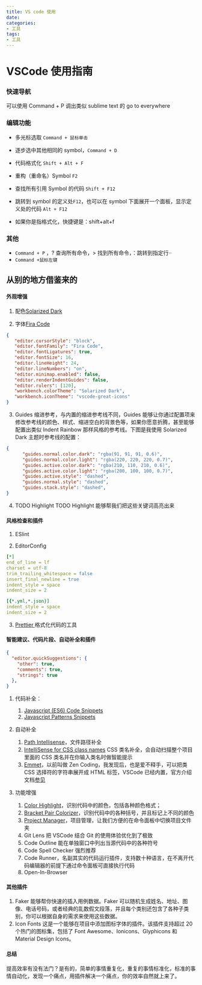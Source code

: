 ```yaml
---
title: VS code 使用
date: 
categories:
- 工具
tags:
- 工具
---
```


# VSCode 使用指南

### 快速导航

可以使用 Command + P 调出类似 sublime text 的 go to everywhere



### 编辑功能

* 多光标选取 `Command + 鼠标单击`

* 逐步选中其他相同的 symbol，`Command + D`

* 代码格式化 `Shift + Alt + F`

* 重构（重命名）Symbol `F2`

* 查找所有引用 Symbol 的代码 `Shift + F12`

* 跳转到 symbol 的定义处`F12`，也可以在 symbol 下面展开一个面板，显示定义处的代码 `Alt + F12`
* 如果你是指格式化，快捷键是：shift+alt+f



### 其他

* `Command + P` ，? 查询所有命令，> 找到所有命令，：跳转到指定行··
* `Command +鼠标左键`



## 从别的地方借鉴来的

#### 外观增强



1. 配色[Solarized Dark](https://link.zhihu.com/?target=http%3A//ethanschoonover.com/solarized)

2. 字体[Fira Code](https://link.zhihu.com/?target=https%3A//github.com/tonsky/FiraCode/wiki/VS-Code-Instructions)

```json
{
   "editor.cursorStyle": "block",
   "editor.fontFamily": "Fira Code",
   "editor.fontLigatures": true,
   "editor.fontSize": 16,
   "editor.lineHeight": 24,
   "editor.lineNumbers": "on",
   "editor.minimap.enabled": false,
   "editor.renderIndentGuides": false,
   "editor.rulers": [120],
   "workbench.colorTheme": "Solarized Dark",
   "workbench.iconTheme": "vscode-great-icons"
} 
```

   

3. Guides 缩进参考，与内置的缩进参考线不同，Guides 能够让你通过配置项来修改参考线的颜色、样式、缩进空白的背景色等，如果你愿意折腾，甚至能够配置出类似 Indent Rainbow 那样风格的参考线。下图是我使用 Solarized Dark 主题时参考线的配置：

```json
{
      "guides.normal.color.dark": "rgba(91, 91, 91, 0.6)",
      "guides.normal.color.light": "rgba(220, 220, 220, 0.7)",
      "guides.active.color.dark": "rgba(210, 110, 210, 0.6)",
      "guides.active.color.light": "rgba(200, 100, 100, 0.7)",
      "guides.active.style": "dashed",
      "guides.normal.style": "dashed",
      "guides.stack.style": "dashed",
}
```

4. TODO Highlight TODO Highlight 能够帮我们把这些关键词高亮出来



#### 风格检查和插件

1. ESlint

2. EditorConfig

```yml
[*]
end_of_line = lf
charset = utf-8
trim_trailing_whitespace = false
insert_final_newline = true
indent_style = space
indent_size = 2

[{*.yml,*.json}]
indent_style = space
indent_size = 2 
```

3. [Prettier ](https://link.zhihu.com/?target=https%3A//marketplace.visualstudio.com/items%3FitemName%3Desbenp.prettier-vscode) 格式化代码的工具

#### 智能建议、代码片段、自动补全和插件

```json
{
  "editor.quickSuggestions": {
    "other": true,
    "comments": true,
    "strings": true
  },
} 
```

1. 代码补全：

   1. [Javascript (ES6) Code Snippets](https://link.zhihu.com/?target=https%3A//marketplace.visualstudio.com/items%3FitemName%3Dxabikos.JavaScriptSnippets) 
   2. [Javascript Patterns Snippets](https://link.zhihu.com/?target=https%3A//marketplace.visualstudio.com/items%3FitemName%3Dnikhilkumar80.js-patterns-snippets)

2. 自动补全

   1. [Path Intellisense](https://link.zhihu.com/?target=https%3A//marketplace.visualstudio.com/items%3FitemName%3Dchristian-kohler.path-intellisense)，文件路径补全
   2. [IntelliSense for CSS class names](https://link.zhihu.com/?target=https%3A//marketplace.visualstudio.com/items%3FitemName%3DZignd.html-css-class-completion) CSS 类名补全，会自动扫描整个项目里面的 CSS 类名并在你输入类名时做智能提示
   3. [Emmet](https://link.zhihu.com/?target=https%3A//emmet.io/)，以前叫做 Zen Coding，我发现后，也是爱不释手，可以把类 CSS 选择符的字符串展开成 HTML 标签，VSCode 已经内置，官方介绍文档[参见](https://link.zhihu.com/?target=https%3A//code.visualstudio.com/docs/editor/emmet)

3. 功能增强

   1. [Color Highlight](https://link.zhihu.com/?target=https%3A//marketplace.visualstudio.com/items%3FitemName%3Dnaumovs.color-highlight)，识别代码中的颜色，包括各种颜色格式；
   2. [Bracket Pair Colorizer](https://link.zhihu.com/?target=https%3A//marketplace.visualstudio.com/items%3FitemName%3DCoenraadS.bracket-pair-colorizer)，识别代码中的各种括号，并且标记上不同的颜色
   3. [Project Manager](https://link.zhihu.com/?target=https%3A//marketplace.visualstudio.com/items%3FitemName%3Dalefragnani.project-manager)，项目管理，让我们方便的在命令面板中切换项目文件夹
   4. Git Lens 把 VSCode 结合 Git 的使用体验优化到了极致
   5. Code Outline 能在单独窗口中列出当源代码中的各种符号
   6. Code Spell Checker 强烈推荐
   7. Code Runner，名副其实的代码运行插件，支持数十种语言，在不离开代码编辑器的前提下通过命令面板可直接执行代码
   8. Open-In-Browser

   

#### 其他插件

1. Faker  能够帮你快速的插入用例数据。Faker 可以随机生成姓名、地址、图像、电话号码，或者经典的乱数假文段落，并且每个类别还包含了各种子类别，你可以根据自身的需求来使用这些数据。
2. Icon Fonts 这是一个能够在项目中添加图标字体的插件。该插件支持超过 20 个热门的图标集，包括了 Font Awesome、Ionicons、Glyphicons 和 Material Design Icons。

#### 总结

提高效率有没有法门？是有的，简单的事情重复化，重复的事情标准化，标准的事情自动化，发现一个痛点，用插件解决一个痛点，你的效率自然就上来了。


